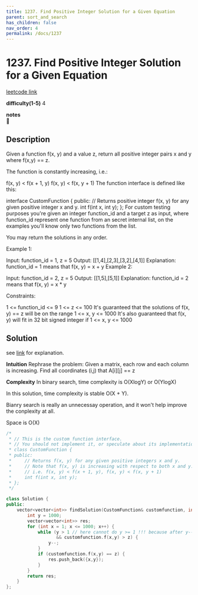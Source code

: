 ```yaml
---
title: 1237. Find Positive Integer Solution for a Given Equation
parent: sort_and_search
has_children: false
nav_order: 4
permalink: /docs/1237
---
```

# 1237. Find Positive Integer Solution for a Given Equation
[leetcode link](https://leetcode.com/problems/find-positive-integer-solution-for-a-given-equation/)

**difficulty(1-5)** 
4

**notes**   
🤢

## Description
Given a function  f(x, y) and a value z, return all positive integer pairs x and y where f(x,y) == z.

The function is constantly increasing, i.e.:

f(x, y) < f(x + 1, y)
f(x, y) < f(x, y + 1)
The function interface is defined like this: 

interface CustomFunction {
public:
  // Returns positive integer f(x, y) for any given positive integer x and y.
  int f(int x, int y);
};
For custom testing purposes you're given an integer function_id and a target z as input, where function_id represent one function from an secret internal list, on the examples you'll know only two functions from the list.  

You may return the solutions in any order.

 

Example 1:

Input: function_id = 1, z = 5
Output: [[1,4],[2,3],[3,2],[4,1]]
Explanation: function_id = 1 means that f(x, y) = x + y
Example 2:

Input: function_id = 2, z = 5
Output: [[1,5],[5,1]]
Explanation: function_id = 2 means that f(x, y) = x * y
 

Constraints:

1 <= function_id <= 9
1 <= z <= 100
It's guaranteed that the solutions of f(x, y) == z will be on the range 1 <= x, y <= 1000
It's also guaranteed that f(x, y) will fit in 32 bit signed integer if 1 <= x, y <= 1000

## Solution
see [link](https://leetcode.com/problems/find-positive-integer-solution-for-a-given-equation/discuss/414249/JavaC%2B%2BPython-O(X%2BY)) for explanation.

**Intuition**
Rephrase the problem:
Given a matrix, each row and each column is increasing.
Find all coordinates (i,j) that A[i][j] == z

**Complexity**
In binary search,
time complexity is O(XlogY) or O(YlogX)

In this solution,
time complexity is stable O(X + Y).

Bianry search is really an unnecessay operation,
and it won't help improve the conplexity at all.

Space is O(X)

```c++
/*
 * // This is the custom function interface.
 * // You should not implement it, or speculate about its implementation
 * class CustomFunction {
 * public:
 *     // Returns f(x, y) for any given positive integers x and y.
 *     // Note that f(x, y) is increasing with respect to both x and y.
 *     // i.e. f(x, y) < f(x + 1, y), f(x, y) < f(x, y + 1)
 *     int f(int x, int y);
 * };
 */

class Solution {
public:
    vector<vector<int>> findSolution(CustomFunction& customfunction, int z) {
        int y = 1000;
        vector<vector<int>> res;
        for (int x = 1; x <= 1000; x++) {
            while (y > 1 // here cannot do y >= 1 !!! because after y-- y will become 0 after exit from this while loop.
                   && customfunction.f(x,y) > z) {
                y--;
            }
            if (customfunction.f(x,y) == z) {
                res.push_back({x,y});
            }
        }
        return res;
    }
};
```